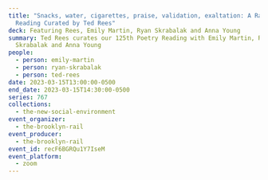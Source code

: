```yaml
---
title: "Snacks, water, cigarettes, praise, validation, exaltation: A Rail
  Reading Curated by Ted Rees"
deck: Featuring Rees, Emily Martin, Ryan Skrabalak and Anna Young
summary: Ted Rees curates our 125th Poetry Reading with Emily Martin, Ryan
  Skrabalak and Anna Young
people:
  - person: emily-martin
  - person: ryan-skrabalak
  - person: ted-rees
date: 2023-03-15T13:00:00-0500
end_date: 2023-03-15T14:30:00-0500
series: 767
collections:
  - the-new-social-environment
event_organizer:
  - the-brooklyn-rail
event_producer:
  - the-brooklyn-rail
event_id: recF6BGRQu1Y7IseM
event_platform:
  - zoom
---
```

